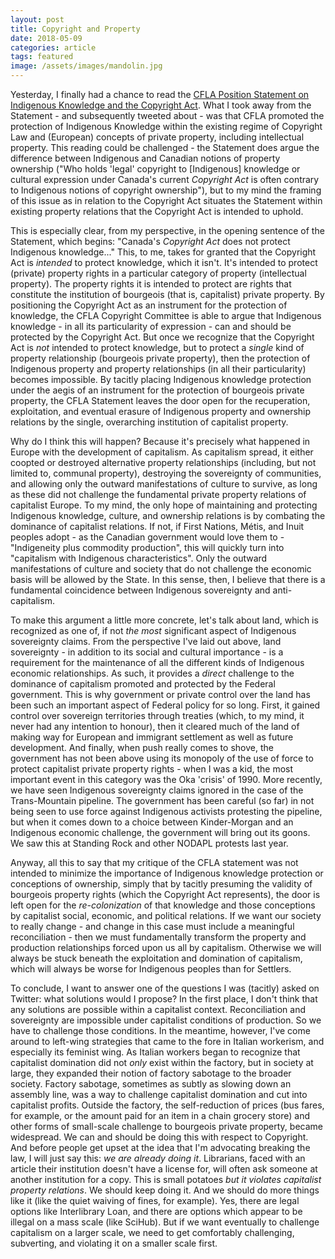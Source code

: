 ```yaml
---
layout: post
title: Copyright and Property
date: 2018-05-09
categories: article
tags: featured
image: /assets/images/mandolin.jpg
---
```


Yesterday, I finally had a chance to read the [CFLA Position Statement
on Indigenous Knowledge and the Copyright
Act](http://cfla-fcab.ca/wp-content/uploads/2018/05/CFLA-FCAB_Indigenous_knowledge_statement.pdf).
What I took away from the Statement - and subsequently tweeted about -
was that CFLA promoted the protection of Indigenous Knowledge within the
existing regime of Copyright Law and (European) concepts of private
property, including intellectual property. This reading could be
challenged - the Statement does argue the difference between Indigenous
and Canadian notions of property ownership ("Who holds 'legal' copyright
to [Indigenous] knowledge or cultural expression under Canada's current
*Copyright Act* is often contrary to Indigenous notions of copyright
ownership"), but to my mind the framing of this issue as in relation to
the Copyright Act situates the Statement within existing property
relations that the Copyright Act is intended to uphold. 

This is especially clear, from my perspective, in the opening sentence
of the Statement, which begins: "Canada's *Copyright Act* does not
protect Indigenous knowledge..." This, to me, takes for granted that the
Copyright Act is *intended* to protect knowledge, which it isn't. It's
intended to protect (private) property rights in a particular category
of property (intellectual property). The property rights it is intended
to protect are rights that constitute the institution of bourgeois (that
is, capitalist) private property. By positioning the Copyright Act as an
instrument for the protection of knowledge, the CFLA Copyright Committee
is able to argue that Indigenous knowledge - in all its particularity of
expression - can and should be protected by the Copyright Act. But once
we recognize that the Copyright Act is *not* intended to protect
knowledge, but to protect a *single* kind of property relationship
(bourgeois private property), then the protection of Indigenous property
and property relationships (in all their particularity) becomes
impossible. By tacitly placing Indigenous knowledge protection under the
aegis of an instrument for the protection of bourgeois private property,
the CFLA Statement leaves the door open for the recuperation,
exploitation, and eventual erasure of Indigenous property and ownership
relations by the single, overarching institution of capitalist property.

Why do I think this will happen? Because it's precisely what happened in
Europe with the development of capitalism. As capitalism spread, it
either coopted or destroyed alternative property relationships
(including, but not limited to, communal property), destroying the
sovereignty of communities, and allowing only the outward manifestations
of culture to survive, as long as these did not challenge the
fundamental private property relations of capitalist Europe. To my mind,
the only hope of maintaining and protecting Indigenous knowledge,
culture, and ownership relations is by combating the dominance of
capitalist relations. If not, if First Nations, M&eacute;tis, and Inuit
peoples adopt - as the Canadian government would love them to -
"Indigeneity plus commodity production", this will quickly turn into
"capitalism with Indigenous characteristics". Only the outward
manifestations of culture and society that do not challenge the economic
basis will be allowed by the State. In this sense, then, I believe that
there is a fundamental coincidence between Indigenous sovereignty and
anti-capitalism.

To make this argument a little more concrete, let's talk about land,
which is recognized as one of, if not *the most* significant aspect of
Indigenous sovereignty claims. From the perspective I've laid out above,
land sovereignty - in addition to its social and cultural importance -
is a requirement for the maintenance of all the different kinds of
Indigenous economic relationships. As such, it provides a *direct*
challenge to the dominance of capitalism promoted and protected by the
Federal government. This is why government or private control over the
land has been such an important aspect of Federal policy for so long. First, it
gained control over sovereign territories through treaties (which, to my
mind, it never had any intention to honour), then it cleared much of the
land of making way for European and immigrant settlement as well as
future development. And finally, when push really comes to shove, the
government has not been above using its monopoly of the use of force to
protect capitalist private property rights -  when I was a kid, the most important event in
this category was the Oka 'crisis' of 1990. More recently, we have
seen Indigenous sovereignty claims ignored in the case of the
Trans-Mountain pipeline. The government has been careful (so far) in
not being seen to use force against Indigenous activists protesting the
pipeline, but when it comes down to a choice between Kinder-Morgan and
an Indigenous economic challenge, the government will bring out its 
goons. We saw this at Standing Rock and other NODAPL protests last year.

Anyway, all this to say that my critique of the CFLA statement was not
intended to minimize the importance of Indigenous knowledge protection
or conceptions of ownership, simply that by tacitly presuming the
validity of bourgeois property rights (which the Copyright Act
represents), the door is left open for the *re-colonization* of that
knowledge and those conceptions by capitalist social, economic, and
political relations. If we want our society to really change - and
change in this case must include a meaningful reconciliation - then we
must fundamentally transform the property and production relationships
forced upon us all by capitalism. Otherwise we will always be stuck
beneath the exploitation and domination of capitalism, which will always
be worse for Indigenous peoples than for Settlers.

To conclude, I want to answer one of the questions I was (tacitly) asked
on Twitter: what solutions would I propose? In the first place, I don't
think that any solutions are possible within a capitalist context.
Reconciliation and sovereignty are impossible under capitalist
conditions of production. So we have to challenge those conditions. In
the meantime, however, I've come around to left-wing strategies that
came to the fore in Italian workerism, and especially its feminist wing.
As Italian workers began to recognize that capitalist domination did not
*only* exist within the factory, but in society at large, they expanded
their notion of factory sabotage to the broader society. Factory
sabotage, sometimes as subtly as slowing down an assembly line, was a
way to challenge capitalist domination and cut into capitalist profits.
Outside the factory, the self-reduction of prices (bus fares, for
example, or the amount paid for an item in a chain grocery store) and
other forms of small-scale challenge to bourgeois private property,
became widespread. We can and should be doing this with respect to
Copyright. And before people get upset at the idea that I'm advocating
breaking the law, I will just say this: *we are already doing it*.
Librarians, faced with an article their institution doesn't have a
license for, will often ask someone at another institution for a copy.
This is small potatoes *but it violates capitalist property relations*.
We should keep doing it. And we should do more things like it (like the
quiet waiving of fines, for example). Yes, there are legal options like Interlibrary
Loan, and there are options which appear to be illegal on a mass scale
(like SciHub). But if we want eventually to challenge capitalism on a
larger scale, we need to get comfortably challenging, subverting, and
violating it on a smaller scale first.
